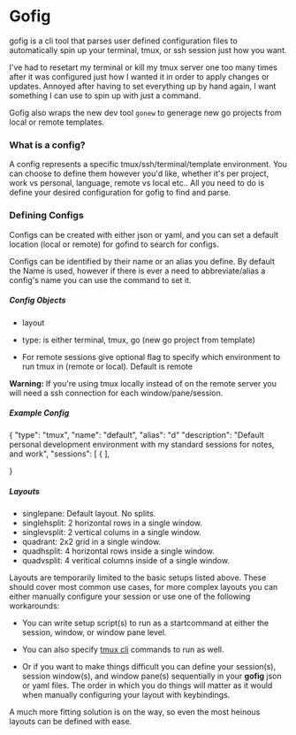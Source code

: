 # Gofig
gofig is a cli tool that parses user defined configuration files to automatically spin up your terminal, tmux, or ssh session just how you want. 

I've had to resetart my terminal or kill my tmux server one too many times after it was configured just how I wanted it
in order to apply changes or updates. Annoyed after having to set everything up by hand again, I want something
I can use to spin up with just a command.


Gofig also wraps the new dev tool `gonew` to generage new go projects from local or remote templates.

### What is a config?
A config represents a specific tmux/ssh/terminal/template environment. You can choose to define them
however you'd like, whether it's per project, work vs personal, language, remote vs local etc.. All you need to do
is define your desired configuration for gofig to find and parse.

### Defining Configs
Configs can be created with either json or yaml, and you can set a default location (local or remote) for gofind
to search for configs. 

Configs can be identified by their name or an alias you define. By default the Name is used, however if there is ever
a need to abbreviate/alias a config's name you can use the command to set it. 

##### Config Objects
- layout


- type: is either terminal, tmux, go (new go project from template)

- For remote sessions give optional flag to specify
which environment to run tmux in (remote or local). Default is remote

**Warning:** If you're using tmux locally instead of on the remote server
you will need a ssh connection for each window/pane/session. 

##### Example Config

{
    "type": "tmux",
    "name": "default",
    "alias": "d"
    "description": "Default personal development environment with my standard sessions for notes, 
    and work",
    "sessions": [
        {
    ],

}

##### Layouts
- singlepane: Default layout. No splits.
- singlehsplit: 2 horizontal rows in a single window.
- singlevsplit: 2 vertical colums in a single window.
- quadrant: 2x2 grid in a single window.
- quadhsplit: 4 horizontal rows inside a single window.
- quadvsplit: 4 veritical columns inside of a single window.


Layouts are temporarily limited to the basic setups listed above.
These should cover most common use cases, for more complex layouts
you can either manually configure your session or use one of the following
workarounds:

 - You can write setup script(s) to run as a startcommand at either the session, window,
   or window pane level.

 - You can also specify [tmux cli](https://github.com/tmux/tmux/wiki/Getting-Started) commands to run as well.

 - Or if you want to make things difficult you can define your session(s), session window(s),
   and window pane(s) sequentially in your **gofig** json or yaml files. The order in
   which you do things will matter as it would when manually configuring your layout
   with keybindings. 

A much more fitting solution is on the way, so even the most heinous layouts
can be defined with ease.
